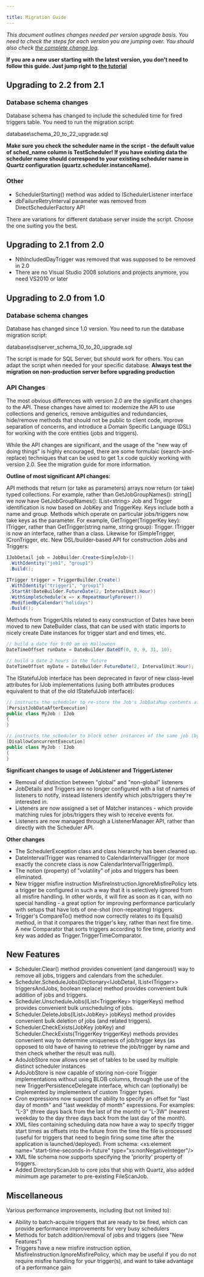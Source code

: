 ```yaml
---

title: Migration Guide
---
```


*This document outlines changes needed per version upgrade basis. You need to check the steps for each version you are jumping over. You should also check [the complete change log](https://raw.github.com/quartznet/quartznet/master/changelog.txt).*

**If you are a new user starting with the latest version, you don't need to follow this guide. Just jump right to [the tutorial](tutorial/index.html)**

## Upgrading to 2.2 from 2.1

### Database schema changes

Database schema has changed to include the scheduled time for fired triggers table. You need to run the migration script:

 database\schema_20_to_22_upgrade.sql

**Make sure you check the scheduler name in the script - the default value of sched_name column is TestScheduler! If you have existing data the scheduler name should correspond to your existing scheduler name in Quartz configuration (quartz.scheduler.instanceName).**

### Other

* SchedulerStarting() method was added to ISchedulerListener interface
* dbFailureRetryInterval parameter was removed from DirectSchedulerFactory API

There are variations for different database server inside the script. Choose the one suiting you the best.

## Upgrading to 2.1 from 2.0

* NthIncludedDayTrigger was removed that was supposed to be removed in 2.0
* There are no Visual Studio 2008 solutions and projects anymore, you need VS2010 or later

## Upgrading to 2.0 from 1.0

### Database schema changes

Database has changed since 1.0 version. You need to run the database migration script:

 database\sqlserver_schema_10_to_20_upgrade.sql

The script is made for SQL Server, but should work for others. You can adapt the script when needed for your specific database. **Always test the migration on non-production server before upgrading production**

### API Changes

The most obvious differences with version 2.0 are the significant changes to the API.
These changes have aimed to: modernize the API to use collections and generics, remove ambiguities and redundancies,
hide/remove methods that should not be public to client code, improve separation of concerns, and introduce
a Domain Specific Language (DSL) for working with the core entities (jobs and triggers).

While the API changes are significant, and the usage of the "new way of doing things" is highly encouraged,
there are some formulaic (search-and-replace) techniques that can be used to get 1.x code quickly working with version 2.0.
See the migration guide for more information.

**Outline of most significant API changes:**

API methods that return (or take as parameters) arrays now return (or take) typed collections.
For example, rather than GetJobGroupNames(): string[] we now have GetJobGroupNames(): IList&lt;string&gt;
Job and Trigger identification is now based on JobKey and TriggerKey. Keys include both a name and group.
Methods which operate on particular jobs/triggers now take keys as the parameter. For example, GetTrigger(TriggerKey key): ITrigger,
rather than GetTrigger(string name, string group): Trigger.
ITrigger is now an interface, rather than a class. Likewise for ISimpleTrigger, ICronTrigger, etc.
New DSL/builder-based API for construction Jobs and Triggers:

```csharp
IJobDetail job = JobBuilder.Create<SimpleJob>()
 .WithIdentity("job1", "group1")
 .Build();

ITrigger trigger = TriggerBuilder.Create()
 .WithIdentity("trigger1", "group1")
 .StartAt(DateBuilder.FutureDate(2, IntervalUnit.Hour))
 .WithSimpleSchedule(x => x.RepeatHourlyForever())
 .ModifiedByCalendar("holidays")
 .Build();
```

Methods from TriggerUtils related to easy construction of Dates have been moved to new DateBuilder class,
that can be used with static imports to nicely create Date instances for trigger start and end times, etc.

```csharp
// build a date for 9:00 am on Halloween
DateTimeOffset runDate = DateBuilder.DateOf(0, 0, 9, 31, 10);

// build a date 2 hours in the future
DateTimeOffset myDate = DateBuilder.FutureDate(2, IntervalUnit.Hour);
```

The IStatefulJob interface has been deprecated in favor of new class-level attributes for IJob implementations
(using both attributes produces equivalent to that of the old IStatefulJob interface):

```csharp
// instructs the scheduler to re-store the Job's JobDataMap contents after execution completes
[PersistJobDataAfterExecution]
public class MyJob : IJob
{
}
```

```csharp
// instructs the scheduler to block other instances of the same job (by JobKey) from executing when one already is
[DisallowConcurrentExecution]
public class MyJob : IJob
{
}
```

**Significant changes to usage of JobListener and TriggerListener**

* Removal of distinction between "global" and "non-global" listeners
* JobDetails and Triggers are no longer configured with a list of names of listeners to notify, instead listeners identify which jobs/triggers they're interested in.
* Listeners are now assigned a set of Matcher instances - which provide matching rules for jobs/triggers they wish to receive events for.
* Listeners are now managed through a ListenerManager API, rather than directly with the Scheduler API.

**Other changes**

* The SchedulerException class and class hierarchy has been cleaned up.
* DateIntervalTrigger was renamed to CalendarIntervalTrigger (or more exactly the concrete class is now CalendarIntervalTriggerImpl).
* The notion (property) of "volatility" of jobs and triggers has been eliminated.
* New trigger misfire instruction MisfireInstruction.IgnoreMisfirePolicy lets a trigger be configured in such a way
 that it is selectively ignored from all misfire handling. In other words, it will fire as soon as it can, with no special handling -
 a great option for improving performance particularly with setups that have lots of one-shot (non-repeating) triggers.
* Trigger's CompareTo() method now correctly relates to its Equals() method, in that it compares the trigger's key, rather than next fire time.
A new Comparator that sorts triggers according to fire time, priority and key was added as Trigger.TriggerTimeComparator.

## New Features

* Scheduler.Clear() method provides convenient (and dangerous!) way to remove all jobs, triggers and calendars from the scheduler.
* Scheduler.ScheduleJobs(IDictionary&lt;IJobDetail, IList&lt;ITrigger&gt;&gt; triggersAndJobs, boolean replace) method provides convenient bulk addition of jobs and triggers.
* Scheduler.UnscheduleJobs(IList&lt;TriggerKey&gt; triggerKeys) method provides convenient bulk unscheduling of jobs.
* Scheduler.DeleteJobs(IList&lt;JobKey&gt; jobKeys) method provides convenient bulk deletion of jobs (and related triggers).
* Scheduler.CheckExists(JobKey jobKey) and Scheduler.CheckExists(TriggerKey triggerKey) methods provides convenient way to determine uniqueness of job/trigger keys (as opposed to old have of having to retrieve the job/trigger by name and then check whether the result was null).
* AdoJobStore now allows one set of tables to be used by multiple distinct scheduler instances
* AdoJobStore is now capable of storing non-core Trigger implementations without using BLOB columns, through the use of the new TriggerPersistenceDelegate interface, which can (optionally) be implemented by implementers of custom Trigger types.
* Cron expressions now support the ability to specify an offset for "last day of month" and "last weekday of month" expressions. For examples: "L-3" (three days back from the last of the month) or "L-3W" (nearest weekday to the day three days back from the last day of the month).
* XML files containing scheduling data now have a way to specify trigger start times as offsets into the future from the time the file is processed (useful for triggers that need to begin firing some time after the application is launched/deployed).
 From schema: &lt;xs:element name="start-time-seconds-in-future" type="xs:nonNegativeInteger"/&gt;
* XML file schema now supports specifying the 'priority' property of triggers.
* Added DirectoryScanJob to core jobs that ship with Quartz, also added minimum age parameter to pre-existing FileScanJob.

## Miscellaneous

Various performance improvements, including (but not limited to):

* Ability to batch-acquire triggers that are ready to be fired, which can provide performance improvements for very busy schedulers
* Methods for batch addition/removal of jobs and triggers (see "New Features")
* Triggers have a new misfire instruction option, MisfireInstruction.IgnoreMisfirePolicy, which may be useful if you do not require misfire handling for your trigger(s), and want to take advantage of a performance gain
